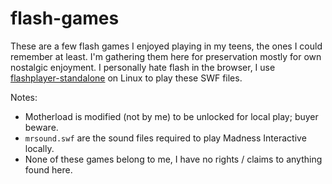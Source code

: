 # flash-games

These are a few flash games I enjoyed playing in my teens, the ones I could remember at least. I'm gathering them here for preservation mostly for own nostalgic enjoyment. I personally hate flash in the browser, I use [flashplayer-standalone](https://aur.archlinux.org/packages/flashplayer-standalone/) on Linux to play these SWF files.

Notes:
* Motherload is modified (not by me) to be unlocked for local play; buyer beware.
* `mrsound.swf` are the sound files required to play Madness Interactive locally.
* None of these games belong to me, I have no rights / claims to anything found here.
